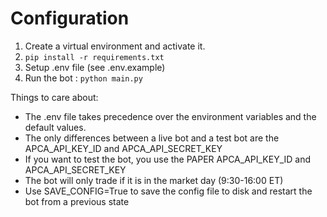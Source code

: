 # Configuration
1) Create a virtual environment and activate it.
2) `pip install -r requirements.txt`
3) Setup .env file (see .env.example)
4) Run the bot :
    `python main.py`

Things to care about:
 - The .env file takes precedence over the environment variables and the default values.
 - The only differences between a live bot and a test bot are the APCA_API_KEY_ID and APCA_API_SECRET_KEY
 - If you want to test the bot, you use the PAPER APCA_API_KEY_ID and APCA_API_SECRET_KEY
 - The bot will only trade if it is in the market day (9:30-16:00 ET)
 - Use SAVE_CONFIG=True to save the config file to disk and restart the bot from a previous state